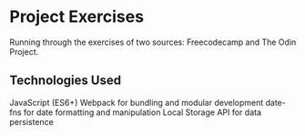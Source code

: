 # Project Exercises

Running through the exercises of two sources: Freecodecamp and The Odin Project.

## Technologies Used
JavaScript (ES6+)
Webpack for bundling and modular development
date-fns for date formatting and manipulation
Local Storage API for data persistence